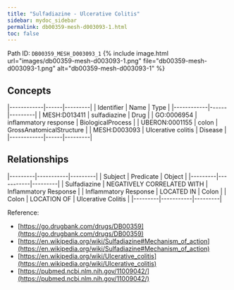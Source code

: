 ```yaml
---
title: "Sulfadiazine - Ulcerative Colitis"
sidebar: mydoc_sidebar
permalink: db00359-mesh-d003093-1.html
toc: false 
---
```



Path ID: `DB00359_MESH_D003093_1`
{% include image.html url="images/db00359-mesh-d003093-1.png" file="db00359-mesh-d003093-1.png" alt="db00359-mesh-d003093-1" %}

## Concepts

|------------|------|---------|
| Identifier | Name | Type    |
|------------|------|---------|
| MESH:D013411 | sulfadiazine | Drug |
| GO:0006954 | inflammatory response | BiologicalProcess |
| UBERON:0001155 | colon | GrossAnatomicalStructure |
| MESH:D003093 | Ulcerative colitis | Disease |
|------------|------|---------|

## Relationships

|---------|-----------|---------|
| Subject | Predicate | Object  |
|---------|-----------|---------|
| Sulfadiazine | NEGATIVELY CORRELATED WITH | Inflammatory Response |
| Inflammatory Response | LOCATED IN | Colon |
| Colon | LOCATION OF | Ulcerative Colitis |
|---------|-----------|---------|

Reference: 
  - [https://go.drugbank.com/drugs/DB00359](https://go.drugbank.com/drugs/DB00359)
  - [https://en.wikipedia.org/wiki/Sulfadiazine#Mechanism_of_action](https://en.wikipedia.org/wiki/Sulfadiazine#Mechanism_of_action)
  - [https://en.wikipedia.org/wiki/Ulcerative_colitis](https://en.wikipedia.org/wiki/Ulcerative_colitis)
  - [https://pubmed.ncbi.nlm.nih.gov/11009042/](https://pubmed.ncbi.nlm.nih.gov/11009042/)
